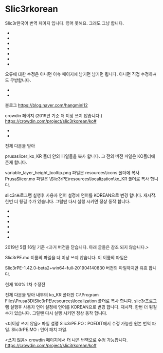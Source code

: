 # Slic3rkorean
Slic3r한국어 번역 페이지 입니다.
영어 못해요. 그래도 그냥 합니다. 


*

*

*

*

*

*

*

오류에 대한 수정은 아니면 이슈 페이지에 남기면 남기면 됩니다.
아니면 직접 수정하셔도 무방합니다.

*

*

블로그
https://blog.naver.com/hangmini12

crowdin 페이지 (2019년 기준 더 이상 쓰지 않습니다.)
https://crowdin.com/project/slic3rkorean/ko#

*

*

전체 다운을 받아

prusaslicer_ko_KR 폴더 안의 파일들을 복사 합니다. 그 전의 버전 파일은 KO폴더에 존재 합니다.


variable_layer_height_tooltip.png 파일은 resources\icons 폴더에 복사.
PrusaSlicer.mo 파일은 \Slic3rPE\resources\localization\ko_KR 폴더로 복사 합니다.

slic3r프로그램 실행후 사용자 언어 설정에 언어를 KOREAN으로 변경 합니다. 재시작.
한번 더 튕길 수가 있습니다. 그럴땐 다시 실행 시키면 정상 동작 합니다. 





*

*

*

*

*

*








2019년 5월 16일 기준
<과거 버전을 닫습니다. 아래 글들은 참조 되지 않습니다.>

Slic3rPE.mo 이름의 파일을 더 이상 쓰지 않습니다. 이 이름의 파일은

Slic3rPE-1.42.0-beta2+win64-full-201904140830 버전의 파일까지만 유효 합니다. 


현재 100%
1차 수정전

전체 다운을 받아
내부의 ko_KR 폴더만 C:\Program Files\Prusa3D\Slic3rPE\resources\localization 폴더로 복사 합니다.
slic3r프로그램 실행후 사용자 언어 설정에 언어를 KOREAN으로 변경 합니다. 재시작.
한번 더 튕길 수가 있습니다. 그럴땐 다시 실행 시키면 정상 동작 합니다. 

<더이상 쓰지 않음>
파일 설명
Slic3rPE.PO : POEDIT에서 수정 가능한 원본 번역 파일.
Slic3rPE.MO : 언어 패치 파일. 


<쓰지 않음>
crowdin 페이지에서 더 나은 번역으로 수정 가능합니다. 
https://crowdin.com/project/slic3rkorean/ko#
